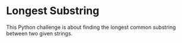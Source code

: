 # Longest Substring

This Python challenge is about finding the longest common substring between two given strings.
